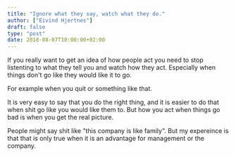 ```yaml
---
title: "Ignore what they say, watch what they do."
author: ["Eivind Hjertnes"]
draft: false
type: "post"
date: 2018-08-07T10:00:00+02:00
---
```


If you really want to get an idea of how people act you need to stop
listenting to what they tell you and watch how they act. Especially when
things don't go like they would like it to go.

For example when you quit or something like that.

It is very easy to say that you do the right thing, and it is easier to
do that when shit go like you would like them to. But how you act when
things go bad is when you get the real picture.

People might say shit like "this company is like family". But my
expereince is that that is only true when it is an advantage for
management or the company.
